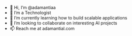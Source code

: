 - 👋 Hi, I’m @adamantiaa
- 👀 I’m a Technologist  
- 🌱 I’m currently learning how to build scalable applications
- 💞️ I’m looking to collaborate on interesting AI projects  
- 📫 Reach me at adamantial.com 

<!---
adamantiaa/adamantiaa is a ✨ special ✨ repository because its `README.md` (this file) appears on your GitHub profile.
You can click the Preview link to take a look at your changes.
--->
